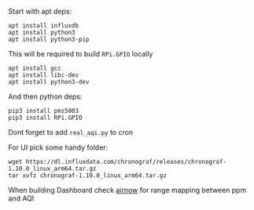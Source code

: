 Start with apt deps:
```
apt install influxdb
apt install python3
apt install python3-pip
```
This will be required to build `RPi.GPIO` locally
```
apt install gcc
apt install libc-dev
apt install python3-dev
```
And then python deps:
```
pip3 install pms5003
pip3 install RPi.GPIO
```

Dont forget to add `real_aqi.py` to cron

For UI pick some handy folder:
```
wget https://dl.influxdata.com/chronograf/releases/chronograf-1.10.0_linux_arm64.tar.gz
tar xvfz chronograf-1.10.0_linux_arm64.tar.gz
```

When building Dashboard check [airnow](https://www.airnow.gov/sites/default/files/2020-05/aqi-technical-assistance-document-sept2018.pdf) for range mapping between ppm and AQI

